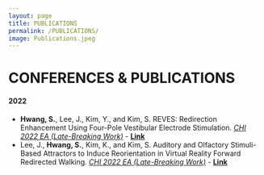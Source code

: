 ```yaml
---
layout: page
title: PUBLICATIONS
permalink: /PUBLICATIONS/
image: Publications.jpeg
---
```


# CONFERENCES & PUBLICATIONS
#### 2022
* <strong>Hwang, S.</strong>, Lee, J., Kim, Y., and Kim, S. REVES: Redirection Enhancement Using Four-Pole Vestibular Electrode Stimulation. <u><i>CHI 2022 EA (Late-Breaking Work)</i></u> - <a href="https://dl.acm.org/doi/10.1145/3491101.3519626"><strong>Link</strong></a>
* Lee, J., <strong>Hwang, S.</strong>, Kim, K., and Kim, S. Auditory and Olfactory Stimuli-Based Attractors to Induce Reorientation in Virtual Reality Forward Redirected Walking. <u><i>CHI 2022 EA (Late-Breaking Work)</i></u> - <a href="https://dl.acm.org/doi/10.1145/3491101.3519719"><strong>Link</strong></a>